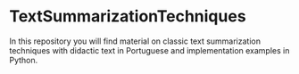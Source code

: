 # TextSummarizationTechniques
 In this repository you will find material on classic text summarization techniques with didactic text in Portuguese and implementation examples in Python.
